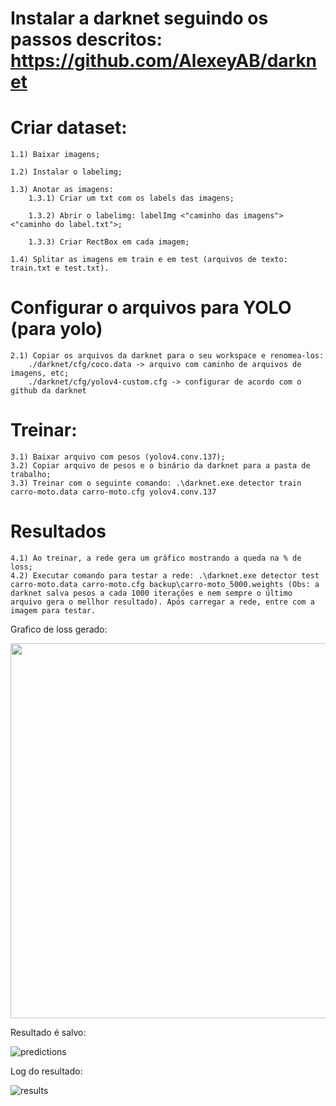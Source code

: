 # Instalar a darknet seguindo os passos descritos: https://github.com/AlexeyAB/darknet

# Criar dataset:

    1.1) Baixar imagens;
    
    1.2) Instalar o labelimg;
    
    1.3) Anotar as imagens:    
        1.3.1) Criar um txt com os labels das imagens;
        
        1.3.2) Abrir o labelimg: labelImg <"caminho das imagens"> <"caminho do label.txt">;
        
        1.3.3) Criar RectBox em cada imagem;
        
    1.4) Splitar as imagens em train e em test (arquivos de texto: train.txt e test.txt).

# Configurar o arquivos para YOLO (para yolo)
    2.1) Copiar os arquivos da darknet para o seu workspace e renomea-los:
        ./darknet/cfg/coco.data -> arquivo com caminho de arquivos de imagens, etc;
        ./darknet/cfg/yolov4-custom.cfg -> configurar de acordo com o github da darknet

# Treinar:
    3.1) Baixar arquivo com pesos (yolov4.conv.137);
    3.2) Copiar arquivo de pesos e o binário da darknet para a pasta de trabalho;
    3.3) Treinar com o seguinte comando: .\darknet.exe detector train carro-moto.data carro-moto.cfg yolov4.conv.137

# Resultados
    4.1) Ao treinar, a rede gera um gráfico mostrando a queda na % de loss;
    4.2) Executar comando para testar a rede: .\darknet.exe detector test carro-moto.data carro-moto.cfg backup\carro-moto_5000.weights (Obs: a darknet salva pesos a cada 1000 iterações e nem sempre o último arquivo gera o mellhor resultado). Após carregar a rede, entre com a imagem para testar.

Grafico de loss gerado:

<img src="https://user-images.githubusercontent.com/65690581/201943214-547c212c-4bf5-469a-98c5-f360d5da5188.png" width="600">



Resultado é salvo:

![predictions](https://user-images.githubusercontent.com/65690581/201822687-40fdf7f0-a237-4306-8857-09b9755742ac.jpg)


Log do resultado: 

![results](https://user-images.githubusercontent.com/65690581/201822639-0ead18aa-ed78-4801-81b4-d27cc8da794f.png)


    
